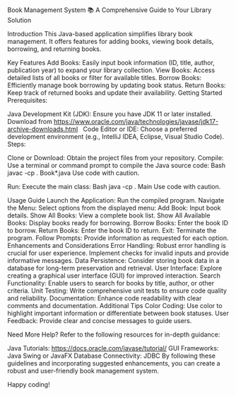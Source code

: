 Book Management System
📚 A Comprehensive Guide to Your Library Solution

Introduction
This Java-based application simplifies library book management. It offers features for adding books, viewing book details, borrowing, and returning books.

Key Features
Add Books: Easily input book information (ID, title, author, publication year) to expand your library collection.
View Books: Access detailed lists of all books or filter for available titles.
Borrow Books: Efficiently manage book borrowing by updating book status.
Return Books: Keep track of returned books and update their availability.
Getting Started
Prerequisites:

Java Development Kit (JDK): Ensure you have JDK 11 or later installed. Download from https://www.oracle.com/java/technologies/javase/jdk17-archive-downloads.html   
Code Editor or IDE: Choose a preferred development environment (e.g., IntelliJ IDEA, Eclipse, Visual Studio Code).
Steps:

Clone or Download: Obtain the project files from your repository.
Compile: Use a terminal or command prompt to compile the Java source code:
Bash
javac -cp . Book*.java
Use code with caution.

Run: Execute the main class:
Bash
java -cp . Main
Use code with caution.

Usage Guide
Launch the Application: Run the compiled program.
Navigate the Menu: Select options from the displayed menu:
Add Book: Input book details.
Show All Books: View a complete book list.
Show All Available Books: Display books ready for borrowing.
Borrow Books: Enter the book ID to borrow.
Return Books: Enter the book ID to return.
Exit: Terminate the program.
Follow Prompts: Provide information as requested for each option.
Enhancements and Considerations
Error Handling: Robust error handling is crucial for user experience. Implement checks for invalid inputs and provide informative messages.
Data Persistence: Consider storing book data in a database for long-term preservation and retrieval.
User Interface: Explore creating a graphical user interface (GUI) for improved interaction.
Search Functionality: Enable users to search for books by title, author, or other criteria.
Unit Testing: Write comprehensive unit tests to ensure code quality and reliability.
Documentation: Enhance code readability with clear comments and documentation.
Additional Tips
Color Coding: Use color to highlight important information or differentiate between book statuses.
User Feedback: Provide clear and concise messages to guide users.

Need More Help?
Refer to the following resources for in-depth guidance:

Java Tutorials: https://docs.oracle.com/javase/tutorial/
GUI Frameworks: Java Swing or JavaFX
Database Connectivity: JDBC
By following these guidelines and incorporating suggested enhancements, you can create a robust and user-friendly book management system.

Happy coding!
